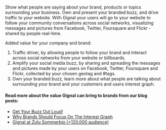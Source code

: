 Show what people are saying about your brand, products or topics surrounding your business. Own and present your branded buzz, and drive traffic to your website. With Gignal your users will go to your website to follow your community conversations across social networks, visualizing messages and pictures from Facebook, Twitter, Foursquare and Flickr - shared by people real-time.

Added value for your company and brand:

1. Traffic driver, by allowing people to follow your brand and interact across social networks from your website or billboards.
2. Amplify your social media buzz, by sharing and spreading the messages and pictures made by your users on Facebook, Twitter, Foursquare and Flickr, collected by your chosen geotag and #tags.
3. Own your branded buzz, learn more about what people are talking about surrounding your brand and your customers and users interest graph.

#### Read more about the value Gignal can bring to brands from our blog posts:

- <a href="http://blog.gignal.com/post/23728852990/get-your-buzz-out-loud">Get Your Buzz Out Loud!</a>
- <a href="http://blog.gignal.com/post/30379778187/why-brands-should-focus-on-the-interest-graph">Why Brands Should Focus On The Interest Graph</a>
- <a href="http://blog.gignal.com/post/5330277409/gignal-at-zulu-sommerbio-120-000-audiences">Gignal at Zulu Sommerbio (+120.000 audience)</a>
